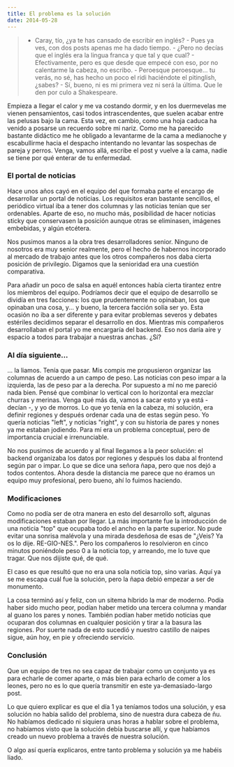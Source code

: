 ```yaml
---
title: El problema es la solución
date: 2014-05-28
---
```


> - Caray, tío, ¿ya te has cansado de escribir en inglés? - Pues ya ves, con dos posts apenas me ha dado tiempo. - ¿Pero no decías que el inglés era la lingua franca y que tal y que cual? - Efectivamente, pero es que desde que empecé con eso, por no calentarme la cabeza, no escribo. - Peroesque peroesque... tu verás, no sé, has hecho un poco el ridi haciéndote el pitinglish, ¿sabes? - Sí, bueno, ni es mi primera vez ni será la última. Que le den por culo a Shakespeare.


Empieza a llegar el calor y me va costando dormir, y en los duermevelas me vienen pensamientos, casi todos intrascendentes, que suelen acabar entre las pelusas bajo la cama. Esta vez, en cambio, como una hoja caduca ha venido a posarse un recuerdo sobre mi nariz. Como me ha parecido bastante didáctico me he obligado a levantarme de la cama a medianoche y escabullirme hacia el despacho intentando no levantar las sospechas de pareja y perros. Venga, vamos allá, escribe el post y vuelve a la cama, nadie se tiene por qué enterar de tu enfermedad.


### El portal de noticias

Hace unos años cayó en el equipo del que formaba parte el encargo de desarrollar un portal de noticias. Los requisitos eran bastante sencillos, el periódico virtual iba a tener dos columnas y las noticias tenían que ser ordenables. Aparte de eso, no mucho más, posibilidad de hacer noticias sticky que conservasen la posición aunque otras se eliminasen, imágenes embebidas, y algún etcétera.

Nos pusimos manos a la obra tres desarrolladores senior. Ninguno de nosotros era muy senior realmente, pero el hecho de habernos incorporado al mercado de trabajo antes que los otros compañeros nos daba cierta posición de privilegio. Digamos que la senioridad era una cuestión comparativa.

Para añadir un poco de salsa en aquél entonces había cierta tirantez entre los miembros del equipo. Podríamos decir que el equipo de desarrollo se dividía en tres facciones: los que prudentemente no opinaban, los que opinaban una cosa, y... y bueno, la tercera facción solía ser yo. Esta ocasión no iba a ser diferente y para evitar problemas severos y debates estériles decidimos separar el desarrollo en dos. Mientras mis compañeros desarrollaban el portal yo me encargaría del backend. Eso nos daría aire y espacio a todos para trabajar a nuestras anchas. ¿Sí?


### Al día siguiente...

... la liamos. Tenía que pasar. Mis compis me propusieron organizar las columnas de acuerdo a un campo de peso. Las noticias con peso impar a la izquierda, las de peso par a la derecha. Por supuesto a mí no me pareció nada bien. Pensé que combinar lo vertical con lo horizontal era mezclar churras y merinas. Venga qué más da, vamos a sacar esto y ya está - decían -, y yo de morros. Lo que yo tenía en la cabeza, mi solución, era definir regiones y después ordenar cada una de estas según peso. Yo quería noticias "left", y noticias "right", y con su historia de pares y nones ya me estaban jodiendo. Para mí era un problema conceptual, pero de importancia crucial e irrenunciable.

No nos pusimos de acuerdo y al final llegamos a la peor solución: el backend organizaba los datos por regiones y después los daba al frontend según par o impar. Lo que se dice una señora ñapa, pero que nos dejó a todos contentos. Ahora desde la distancia me parece que no éramos un equipo muy profesional, pero bueno, ahí lo fuimos haciendo.

### Modificaciones

Como no podía ser de otra manera en esto del desarrollo soft, algunas modificaciones estaban por llegar. La más importante fue la introducción de una noticia "top" que ocupaba todo el ancho en la parte superior. No pude evitar una sonrisa malévola y una mirada desdeñosa de esas de "¿Veis? Ya os lo dije. RE-GIO-NES.". Pero los compañeros lo resolvieron en cinco minutos poniéndole peso 0 a la noticia top, y arreando, me lo tuve que tragar. Que nos dijiste qué, de qué.

El caso es que resultó que no era una sola noticia top, sino varias. Aquí ya se me escapa cuál fue la solución, pero la ñapa debió empezar a ser de monumento.

La cosa terminó así y feliz, con un sitema híbrido la mar de moderno. Podía haber sido mucho peor, podían haber metido una tercera columna y mandar al guano los pares y nones. También podían haber metido noticias que ocuparan dos columnas en cualquier posición y tirar a la basura las regiones. Por suerte nada de esto sucedió y nuestro castillo de naipes sigue, aún hoy, en pie y ofreciendo servicio.

### Conclusión

Que un equipo de tres no sea capaz de trabajar como un conjunto ya es para echarle de comer aparte, o más bien para echarlo de comer a los leones, pero no es lo que quería transmitir en este ya-demasiado-largo post.

Lo que quiero explicar es que el día 1 ya teníamos todos una solución, y esa solución no había salido del problema, sino de nuestra dura cabeza de ñu. No habíamos dedicado ni siquiera unas horas a hablar sobre el problema, no habíamos visto que la solución debía buscarse allí, y que habíamos creado un nuevo problema a través de nuestra solución.


O algo así quería explicaros, entre tanto problema y solución ya me habéis liado.














